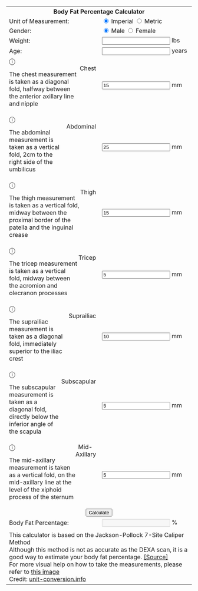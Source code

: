 ---
---

<html lang="en">
<head>
    <meta charset="UTF-8">
    <meta name="viewport" content="width=device-width, initial-scale=0.5">
    <title>Body Fat Percentage Calculator</title>
    <!-- <link rel="stylesheet" href="../style.css">  -->
    <script src="../script.js"></script>
</head>
<table id="main-table">
    <colgroup>
        <col style="width: 50%;">
        <col style="width: 50%;">
    </colgroup>
    <th colspan="2">
        Body Fat Percentage Calculator
    </th>
    <tr>
        <td>
            Unit of Measurement:
        </td>
        <td>
            <input type="radio" name="unit" id="imperial" checked>
            <label for="imperial">Imperial</label>
            <input type="radio" name="unit" id="metric">
            <label for="metric">Metric</label>
        </td>
    </tr>
    <tr>
        <td>
            Gender:
        </td>
        <td>
            <input type="radio" name="gender" id="male" checked>
            <label for="male">Male</label>
            <input type="radio" name="gender" id="female">
            <label for="female">Female</label>
        </td>
    </tr>
    <tr>
        <td>
            Weight:
        </td>
        <td style="width: 50%;">
            <input type="number" name="weight" id="weight">
            <label id="weight-label" for="weight">lbs</label>
        </td>
    </tr>
    <tr>
        <td>
            Age:
        </td>
        <td>
            <input type="number" name="age" id="age">
            <label id="age-label" for="age">years</label>
        </td>
    </tr>
    <tr>
        <td style="display: flex;">
            <div id="info-container">
                <span id="info-icon">&#9432;</span>
                <div id="info-content">
                    <p>The chest measurement is taken as a diagonal fold, halfway between the anterior axillary line and nipple</p>
                </div>
            </div>
            &ThinSpace; Chest
        </td>
        <td>
            <input type="number" name="chest" id="chest" value="15">
            <label id="chest-label" for="chest">mm</label>
        </td>
    </tr>
    <tr>
        <td style="display: flex;">
            <div id="info-container">
                <span id="info-icon">&#9432;</span>
                <div id="info-content">
                    <p>The abdominal measurement is taken as a vertical fold, 2cm to the right side of the umbilicus</p>
                </div>
            </div>
            &ThinSpace; Abdominal
        </td>
        <td>
            <input type="number" name="abdominal" id="abdominal" value="25">
            <label id="abdominal-label" for="abdominal">mm</label>
        </td>
    </tr>
    <tr>
        <td style="display: flex;">
            <div id="info-container">
                <span id="info-icon">&#9432;</span>
                <div id="info-content">
                    <p>The thigh measurement is taken as a vertical fold, midway between the proximal border of the patella and the inguinal crease</p>
                </div>
            </div>
            &ThinSpace; Thigh
        </td>
        <td>
            <input type="number" name="thigh" id="thigh" value="15">
            <label id="thigh-label" for="thigh">mm</label>
        </td>
    </tr>
    <tr>
        <td style="display: flex;">
            <div id="info-container">
                <span id="info-icon">&#9432;</span>
                <div id="info-content">
                    <p>The tricep measurement is taken as a vertical fold, midway between the acromion and olecranon processes</p>
                </div>
            </div>
            &ThinSpace; Tricep
        </td>
        <td>
            <input type="number" name="tricep" id="tricep" value="5">
            <label id="tricep-label" for="tricep">mm</label>
        </td>
    </tr>
    <tr>
        <td style="display: flex;">
            <div id="info-container">
                <span id="info-icon">&#9432;</span>
                <div id="info-content">
                    <p>The suprailiac measurement is taken as a diagonal fold, immediately superior to the iliac crest</p>
                </div>
            </div>
            &ThinSpace; Suprailiac
        </td>
        <td>
            <input type="number" name="suprailiac" id="suprailiac" value="10">
            <label id="suprailiac-label" for="suprailiac">mm</label>
        </td>
    </tr>
    <tr>
        <td style="display: flex;">
            <div id="info-container">
                <span id="info-icon">&#9432;</span>
                <div id="info-content">
                    <p>The subscapular measurement is taken as a diagonal fold, directly below the inferior angle of the scapula</p>
                </div>
            </div>
            &ThinSpace; Subscapular
        </td>
        <td>
            <input type="number" name="subscapular" id="subscapular" value="5">
            <label id="subscapular-label" for="subscapular">mm</label>
        </td>
    </tr>
    <tr>
        <td style="display: flex;">
            <div id="info-container">
                <span id="info-icon">&#9432;</span>
                <div id="info-content">
                    <p>The mid-axillary measurement is taken as a vertical fold, on the mid-axillary line at the level of the xiphoid process of the sternum</p>
                </div>
            </div>
            &ThinSpace; Mid-Axillary
        </td>
        <td>
            <input type="number" name="mid-axillary" id="mid-axillary" value="5">
            <label id="mid-axillary-label" for="mid-axillary">mm</label>
        </td>
    </tr>
    <tr>
        <td colspan="2" style="text-align: center;">
            <button id="calculate">Calculate</button>
        </td>
    </tr>
    <tr>
        <td>
            Body Fat Percentage:
        </td>
        <td>
            <input type="number" name="bfp" id="bfp" disabled>
            <label id="bfp-label" for="bfp">%</label>
        </td>
    </tr>
    <tr>
        <td colspan="2" style="text-align: center;">
            <div class="bfp-grid" id="bfp-grid"></div>
        </td>
    </tr>
    <tr>
        <td colspan="2">
            This calculator is based on the Jackson-Pollock 7-Site Caliper Method <br>
            Although this method is not as accurate as the DEXA scan, it is a good way to estimate your body fat percentage.
            <a href="https://www.topendsports.com/testing/density-jackson-pollock.htm">[Source]</a> <br>
            For more visual help on how to take the measurements, please refer to <a href="http://www.unit-conversion.info/img/male-7site-Jackson-Pollock.png">this image</a> <br>
            Credit: <a href="http://www.unit-conversion.info/othertools/7-site-mens-percent-body-fat/">unit-conversion.info</a><br> 
        </td>
    </tr>
</table>
<script>
    const colors = ['#cab999', '#cdb38d', '#d1ae80', '#d49974', '#d78368', '#db6d5b', '#df574f', '#e24242'];
    // const colors = ['#bde2fc', '#addbf7', '#9cc6f3', '#8cb1ee', '#7b9ce9', '#6b87e4', '#5a72df', '#4a5dd9'];
    const grid = document.getElementById("bfp-grid");
    for (let i = 0; i < 8; i++) {
        let cell = document.createElement("div");
        cell.classList.add("bfp-grid-cell");
        cell.style.backgroundColor = colors[i];
        grid.appendChild(cell);
    }

    document.getElementById('calculate').addEventListener('click', function () {
        let weight      = parseInt(document.getElementById('weight').value);
        if (isImperial) {
            weight *= 0.453592;
        }
        let age         = parseInt(document.getElementById('age').value);
        let chest       = parseInt(document.getElementById('chest').value);
        let abdominal   = parseInt(document.getElementById('abdominal').value);
        let thigh       = parseInt(document.getElementById('thigh').value);
        let tricep      = parseInt(document.getElementById('tricep').value);
        let suprailiac  = parseInt(document.getElementById('suprailiac').value);
        let subscapular = parseInt(document.getElementById('subscapular').value);
        let midAxillary = parseInt(document.getElementById('mid-axillary').value);
        let sumOfAllMeasurements = chest + abdominal + thigh + tricep + suprailiac + subscapular + midAxillary;
        let allMeasurementsSquared = sumOfAllMeasurements * sumOfAllMeasurements;
        let bfp = 0;
        if (document.getElementById('male').checked) {
            let bodyDensity = 1.112 - (0.00043499 * sumOfAllMeasurements) + (0.00000055 * allMeasurementsSquared) - (0.00028826 * age);
            bfp = ((4.95 / bodyDensity) - 4.5) * 100;
        } else {
            let bodyDensity = 1.097 - (0.00046971 * sumOfAllMeasurements) + (0.00000056 * allMeasurementsSquared) - (0.00012828 * age);
            bfp = ((4.95 / bodyDensity) - 4.5) * 100;
        }
        document.getElementById('bfp').value = bfp.toFixed(2);
        resetGrid();
        setClass();
    });

    function resetGrid() {
        for (let i = 0; i < 8; i++) {
            grid.children[i].style.border = '1px solid #ccc';
        }
    }

    function setClass() {
        let bfp = parseInt(document.getElementById('bfp').value);
        if (document.getElementById('male').checked) {
            if (bfp > 0) {
                if (bfp < 8.9) {
                    grid.children[0].style.border = '2px solid #000000';
                } else if (bfp < 13.9) {
                    grid.children[1].style.border = '2px solid #000000';
                } else if (bfp < 17.9) {
                    grid.children[2].style.border = '2px solid #000000';
                } else if (bfp < 20.9) {
                    grid.children[3].style.border = '2px solid #000000';
                } else if (bfp < 24.9) {
                    grid.children[4].style.border = '2px solid #000000';
                } else if (bfp < 28.9) {
                    grid.children[5].style.border = '2px solid #000000';
                } else if (bfp < 31.9) {
                    grid.children[6].style.border = '2px solid #000000';
                } else {
                    grid.children[7].style.border = '2px solid #000000';
                }
            }
        } else {
            if (bfp > 0) {
                if (bfp < 21.9) {
                    grid.children[0].style.border = '2px solid #000000';
                } else if (bfp < 24.9) {
                    grid.children[1].style.border = '2px solid #000000';
                } else if (bfp < 28.9) {
                    grid.children[2].style.border = '2px solid #000000';
                } else if (bfp < 31.9) {
                    grid.children[3].style.border = '2px solid #000000';
                } else if (bfp < 35.9) {
                    grid.children[4].style.border = '2px solid #000000';
                } else if (bfp < 38.9) {
                    grid.children[5].style.border = '2px solid #000000';
                } else if (bfp < 41.9) {
                    grid.children[6].style.border = '2px solid #000000';
                } else {
                    grid.children[7].style.border = '2px solid #000000';
                }
            }
        }
    }
    addHomeButton('main-table');
</script>